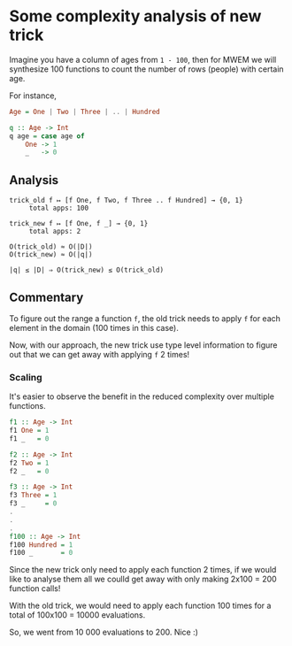 # Some complexity analysis of new trick

Imagine you have a column of ages from `1 - 100`, then for MWEM we will
synthesize 100 functions to count the number of rows (people) with certain age.

For instance,
```haskell
Age = One | Two | Three | .. | Hundred

q :: Age -> Int
q age = case age of
    One -> 1
    _   -> 0
```

## Analysis

    trick_old f ↦ [f One, f Two, f Three .. f Hundred] → {0, 1}
         total apps: 100

    trick_new f ↦ [f One, f _] → {0, 1}
         total apps: 2

    O(trick_old) ≈ O(|D|)
    O(trick_new) ≈ O(|q|)

    |q| ≤ |D| ⇒ O(trick_new) ≤ O(trick_old)

## Commentary

To figure out the range a function `f`, the old trick needs to apply `f` for each
element in the domain (100 times in this case).

Now, with our approach, the new trick use type level information to figure out that we 
can get away with applying `f` 2 times!

### Scaling
It's easier to observe the benefit in the reduced complexity over multiple functions. 

```haskell
f1 :: Age -> Int
f1 One = 1
f1 _   = 0

f2 :: Age -> Int
f2 Two = 1
f2 _   = 0

f3 :: Age -> Int
f3 Three = 1
f3 _     = 0
.
.
.
f100 :: Age -> Int
f100 Hundred = 1
f100 _       = 0
```

Since the new trick only need to apply each function 2 times, if we would like to analyse
them all we coulld get away with only making 2x100 = 200 function calls!

With the old trick, we would need to apply each function 100 times for a total of 
100x100 = 10000 evaluations.

So, we went from 10 000 evaluations to 200. Nice :)

